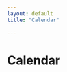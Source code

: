 ```yaml
---
layout: default
title: "Calendar"

---
```

# Calendar

<div id="memtech-calendar"></div>
<script type="text/javascript" src="https://vongrippen.github.io/memtech-calendar/public/bundle.js"></script>
